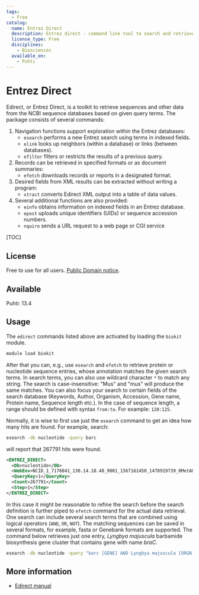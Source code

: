 ```yaml
---
tags:
  - Free
catalog:
  name: Entrez Direct
  description: Entrez direct - command line tool to search and retrieve data from NCBI
  license_type: Free
  disciplines:
    - Biosciences
  available_on:
    - Puhti
---
```


# Entrez Direct

Edirect, or Entrez Direct, is a toolkit to retrieve sequences and other data from the NCBI sequence databases based on given query terms. 
The package consists of several commands:

1. Navigation functions support exploration within the Entrez databases:
    * `esearch` performs a new Entrez search using terms in indexed fields.
    * `elink` looks up neighbors (within a database) or links (between databases).
    * `efilter` filters or restricts the results of a previous query.
2. Records can be retrieved in specified formats or as document summaries:
    * `efetch` downloads records or reports in a designated format.
3. Desired fields from XML results can be extracted without writing a program:
    * `xtract` converts Edirect XML output into a table of data values.
4. Several additional functions are also provided:
    * `einfo` obtains information on indexed fields in an Entrez database.
    * `epost` uploads unique identifiers (UIDs) or sequence accession numbers.
    * `nquire` sends a URL request to a web page or CGI service

[TOC]

## License

Free to use for all users. [Public Domain notice](https://www.ncbi.nlm.nih.gov/books/NBK179288/#chapter6.Appendices).

## Available

Puhti: 13.4

## Usage

The `edirect` commands listed above are activated by loading the `biokit` module.

```bash
module load biokit
```

After that you can, e.g., use `esearch` and `efetch` to retrieve protein or nucleotide sequence entries, whose annotation matches the given search terms. In search terms, you can also use wildcard character `*` to match any string. The search is case-insensitive: "Mus" and "mus" will produce the same matches. You can also focus your search to certain fields of the search database (Keywords, Author, Organism, Accession, Gene name, Protein name, Sequence length etc.). In the case of sequence length, a range should be defined with syntax `from:to`. For example: `120:125`.

Normally, it is wise to first use just the `esearch` command to get an idea how many hits are found. 
For example, search:

```bash
esearch -db nucleotide -query barc
```

will report that 267791 hits were found.

```xml
<ENTREZ_DIRECT>
  <Db>nucleotide</Db>
  <WebEnv>NCID_1_7176041_130.14.18.48_9001_1567161450_1478919739_0MetA0_S_MegaStore</WebEnv>
  <QueryKey>1</QueryKey>
  <Count>267791</Count>
  <Step>1</Step>
</ENTREZ_DIRECT>
```

In this case it might be reasonable to refine the search before the search definition is further piped to `efetch` command for the actual data retrieval. One search can include several search terms that are combined using logical operators (`AND`, `OR`, `NOT`). The matching sequences can be saved in several formats, for example, fasta or Genebank formats are supported. The command below retrieves just one entry, _Lyngbya majuscula_ barbamide biosynthesis gene cluster that contains gene with name _braC_.

```bash
esearch -db nucleotide -query "barc [GENE] AND Lyngbya majuscula [ORGN]" | efetch -format gb > barc_Lm.gb
```

## More information

* [Edirect manual](https://www.ncbi.nlm.nih.gov/books/NBK179288/)
